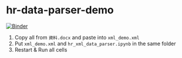 # hr-data-parser-demo

[![Binder](https://mybinder.org/badge_logo.svg)](https://mybinder.org/v2/gh/yaojenkuo/hr-data-parser-demo/master)

1. Copy all from `資料.docx` and paste into `xml_demo.xml`
2. Put `xml_demo.xml` and `hr_xml_data_parser.ipynb` in the same folder
3. Restart & Run all cells
